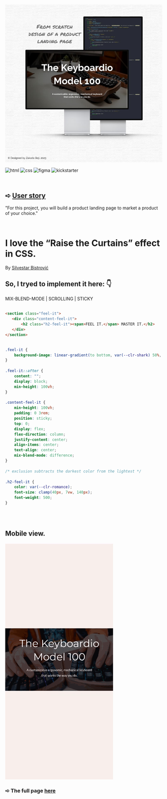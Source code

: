 ![banner](https://github.com/z-bj/The-Keyboardio-Model100/blob/master/Keyboardio-tribute-page-banner.jpg)



![html](https://img.shields.io/badge/HTML5-E34F26.svg?style=for-the-badge&logo=HTML5&logoColor=white)
![css](https://img.shields.io/badge/CSS3-1572B6.svg?style=for-the-badge&logo=CSS3&logoColor=white)
![figma](https://img.shields.io/badge/Figma-F24E1E.svg?style=for-the-badge&logo=Figma&logoColor=white)
![kickstarter](https://img.shields.io/badge/Kickstarter-05CE78.svg?style=for-the-badge&logo=Kickstarter&logoColor=white)

<br>

## ➪ [User story](https://github.com/z-bj/The-Keyboardio-Model100/blob/master/User_story.md)
"For this project, you will build a product landing page to market a product of your choice."

<br>

# I love the “Raise the Curtains” effect in CSS. 
By [Silvestar Bistrović](https://github.com/maliMirkec/)

## So, I tryed to implement it here:  👇

 MIX-BLEND-MODE | SCROLLING | STICKY

```html

<section class="feel-it">
   <div class="content-feel-it">
       <h2 class="h2-feel-it"><span>FEEL IT.</span> MASTER IT.</h2>
   </div>
</section>

````

```css

.feel-it {
    background-image: linear-gradient(to bottom, var(--clr-shark) 50%, var(--clr-romance) 50%);
}

.feel-it::after {
    content: "";
    display: block;
    min-height: 100vh;
}

.content-feel-it {
    min-height: 100vh;
    padding: 0 3rem;
    position: sticky;
    top: 0;
    display: flex;
    flex-direction: column;
    justify-content: center;
    align-items: center;
    text-align: center;
    mix-blend-mode: difference;
}

/* exclusion subtracts the darkest color from the lightest */

.h2-feel-it {
    color: var(--clr-romance);
    font-size: clamp(40px, 7vw, 140px);
    font-weight: 500;
}
```

<br>
<br>

## Mobile view.

![gif](https://github.com/z-bj/The-Keyboardio-Model100/blob/master/Raise_the_curtain_effect.gif)

### ➪ The full page [here](https://z-bj.github.io/The-Keyboardio-Model100/)

